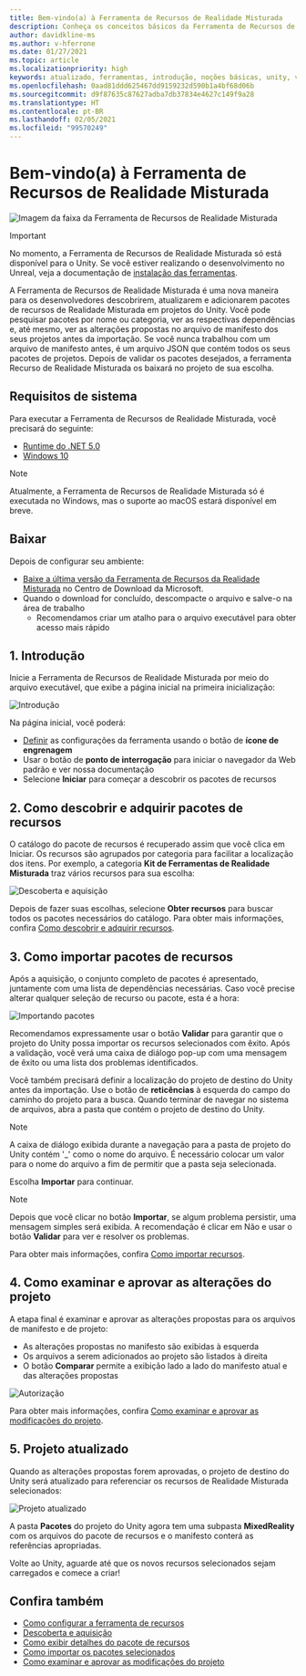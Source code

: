 ```yaml
---
title: Bem-vindo(a) à Ferramenta de Recursos de Realidade Misturada
description: Conheça os conceitos básicos da Ferramenta de Recursos de MR para desenvolvimento do HoloLens e da VR.
author: davidkline-ms
ms.author: v-hferrone
ms.date: 01/27/2021
ms.topic: article
ms.localizationpriority: high
keywords: atualizado, ferramentas, introdução, noções básicas, unity, visual studio, kit de ferramentas, headset de realidade misturada, headset do windows mixed reality, headset de realidade virtual, instalação, Windows, HoloLens, emulador, unreal, openxr
ms.openlocfilehash: 0aad81ddd625467dd9159232d590b1a4bf68d06b
ms.sourcegitcommit: d9f87635c87627adba7db37834e4627c149f9a28
ms.translationtype: HT
ms.contentlocale: pt-BR
ms.lasthandoff: 02/05/2021
ms.locfileid: "99570249"
---
```

# <a name="welcome-to-the-mixed-reality-feature-tool"></a>Bem-vindo(a) à Ferramenta de Recursos de Realidade Misturada

![Imagem da faixa da Ferramenta de Recursos de Realidade Misturada](images/feature-tool-banner.png)

> [!IMPORTANT]
> No momento, a Ferramenta de Recursos de Realidade Misturada só está disponível para o Unity. Se você estiver realizando o desenvolvimento no Unreal, veja a documentação de [instalação das ferramentas](../install-the-tools.md).

A Ferramenta de Recursos de Realidade Misturada é uma nova maneira para os desenvolvedores descobrirem, atualizarem e adicionarem pacotes de recursos de Realidade Misturada em projetos do Unity. Você pode pesquisar pacotes por nome ou categoria, ver as respectivas dependências e, até mesmo, ver as alterações propostas no arquivo de manifesto dos seus projetos antes da importação. Se você nunca trabalhou com um arquivo de manifesto antes, é um arquivo JSON que contém todos os seus pacotes de projetos. Depois de validar os pacotes desejados, a ferramenta Recurso de Realidade Misturada os baixará no projeto de sua escolha.

## <a name="system-requirements"></a>Requisitos de sistema

Para executar a Ferramenta de Recursos de Realidade Misturada, você precisará do seguinte:

* [Runtime do .NET 5.0](https://dotnet.microsoft.com/download/dotnet/5.0)
* [Windows 10](https://www.microsoft.com/software-download/windows10ISO)

> [!NOTE]
> Atualmente, a Ferramenta de Recursos de Realidade Misturada só é executada no Windows, mas o suporte ao macOS estará disponível em breve.

## <a name="download"></a>Baixar 

Depois de configurar seu ambiente:

* [Baixe a última versão da Ferramenta de Recursos da Realidade Misturada](https://aka.ms/MRFeatureTool) no Centro de Download da Microsoft.
* Quando o download for concluído, descompacte o arquivo e salve-o na área de trabalho
    * Recomendamos criar um atalho para o arquivo executável para obter acesso mais rápido

## <a name="1-getting-started"></a>1. Introdução

Inicie a Ferramenta de Recursos de Realidade Misturada por meio do arquivo executável, que exibe a página inicial na primeira inicialização:

![Introdução](images/FeatureToolStart.png)

Na página inicial, você poderá:

* [Definir](configuring-feature-tool.md) as configurações da ferramenta usando o botão de **ícone de engrenagem**
* Usar o botão de **ponto de interrogação** para iniciar o navegador da Web padrão e ver nossa documentação
* Selecione **Iniciar** para começar a descobrir os pacotes de recursos

## <a name="2-discovering-and-acquiring-feature-packages"></a>2. Como descobrir e adquirir pacotes de recursos

O catálogo do pacote de recursos é recuperado assim que você clica em Iniciar. Os recursos são agrupados por categoria para facilitar a localização dos itens. Por exemplo, a categoria **Kit de Ferramentas de Realidade Misturada** traz vários recursos para sua escolha:

![Descoberta e aquisição](images/FeatureToolDiscovery.png)

Depois de fazer suas escolhas, selecione **Obter recursos** para buscar todos os pacotes necessários do catálogo. Para obter mais informações, confira [Como descobrir e adquirir recursos](discovering-features.md).

## <a name="3-importing-feature-packages"></a>3. Como importar pacotes de recursos

Após a aquisição, o conjunto completo de pacotes é apresentado, juntamente com uma lista de dependências necessárias. Caso você precise alterar qualquer seleção de recurso ou pacote, esta é a hora:

![Importando pacotes](images/FeatureToolImport.png)

Recomendamos expressamente usar o botão **Validar** para garantir que o projeto do Unity possa importar os recursos selecionados com êxito. Após a validação, você verá uma caixa de diálogo pop-up com uma mensagem de êxito ou uma lista dos problemas identificados.

Você também precisará definir a localização do projeto de destino do Unity antes da importação. Use o botão de **reticências** à esquerda do campo do caminho do projeto para a busca. Quando terminar de navegar no sistema de arquivos, abra a pasta que contém o projeto de destino do Unity.

> [!NOTE]
> A caixa de diálogo exibida durante a navegação para a pasta de projeto do Unity contém '_' como o nome do arquivo. É necessário colocar um valor para o nome do arquivo a fim de permitir que a pasta seja selecionada.

Escolha **Importar** para continuar.

> [!NOTE]
> Depois que você clicar no botão **Importar**, se algum problema persistir, uma mensagem simples será exibida. A recomendação é clicar em Não e usar o botão **Validar** para ver e resolver os problemas.

Para obter mais informações, confira [Como importar recursos](importing-features.md).

## <a name="4-reviewing-and-approving-project-changes"></a>4. Como examinar e aprovar as alterações do projeto

A etapa final é examinar e aprovar as alterações propostas para os arquivos de manifesto e de projeto:

* As alterações propostas no manifesto são exibidas à esquerda
* Os arquivos a serem adicionados ao projeto são listados à direita
* O botão **Comparar** permite a exibição lado a lado do manifesto atual e das alterações propostas

![Autorização](images/FeatureToolApprovalRequest.png)

Para obter mais informações, confira [Como examinar e aprovar as modificações do projeto](reviewing-changes.md).

## <a name="5-project-updated"></a>5. Projeto atualizado

Quando as alterações propostas forem aprovadas, o projeto de destino do Unity será atualizado para referenciar os recursos de Realidade Misturada selecionados:

![Projeto atualizado](images/FeatureToolProjectUpdated.png)

A pasta **Pacotes** do projeto do Unity agora tem uma subpasta **MixedReality** com os arquivos do pacote de recursos e o manifesto conterá as referências apropriadas.

Volte ao Unity, aguarde até que os novos recursos selecionados sejam carregados e comece a criar!

## <a name="see-also"></a>Confira também

- [Como configurar a ferramenta de recursos](configuring-feature-tool.md)
- [Descoberta e aquisição](discovering-features.md)
- [Como exibir detalhes do pacote de recursos](viewing-package-details.md)
- [Como importar os pacotes selecionados](importing-features.md)
- [Como examinar e aprovar as modificações do projeto](reviewing-changes.md)

